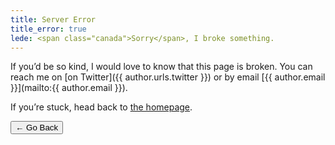 ```yaml
---
title: Server Error
title_error: true
lede: <span class="canada">Sorry</span>, I broke something.
---
```


If you’d be so kind, I would love to know that this page is broken. You can reach me on [on Twitter]({{ author.urls.twitter }}) or by email [{{ author.email }}](mailto:{{ author.email }}).

If you’re stuck, head back to [the homepage](/).

<nav class=" [ navigator ] ">
    <button type="button" onclick="history.back(-1)" aria-label="Go back">← Go Back</button>
</nav>
